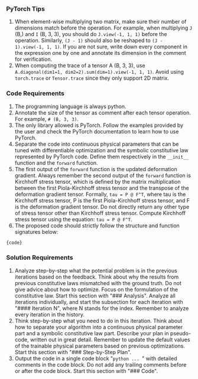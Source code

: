 ### PyTorch Tips
1. When element-wise multiplying two matrix, make sure their number of dimensions match before the operation. For example, when multiplying `J` (B,) and `I` (B, 3, 3), you should do `J.view(-1, 1, 1)` before the operation. Similarly, `(J - 1)` should also be reshaped to `(J - 1).view(-1, 1, 1)`. If you are not sure, write down every component in the expression one by one and annotate its dimension in the comment for verification.
2. When computing the trace of a tensor A (B, 3, 3), use `A.diagonal(dim1=1, dim2=2).sum(dim=1).view(-1, 1, 1)`. Avoid using `torch.trace` or `Tensor.trace` since they only support 2D matrix.

### Code Requirements

1. The programming language is always python.
2. Annotate the size of the tensor as comment after each tensor operation. For example, `# (B, 3, 3)`.
3. The only library allowed is PyTorch. Follow the examples provided by the user and check the PyTorch documentation to learn how to use PyTorch.
4. Separate the code into continuous physical parameters that can be tuned with differentiable optimization and the symbolic constitutive law represented by PyTorch code. Define them respectively in the `__init__` function and the `forward` function.
5. The first output of the `forward` function is the updated deformation gradient. Always remember the second output of the `forward` function is Kirchhoff stress tensor, which is defined by the matrix multiplication between the first Piola-Kirchhoff stress tensor and the transpose of the deformation gradient tensor. Formally, `tau = P @ F^T`, where tau is the Kirchhoff stress tensor, P is the first Piola-Kirchhoff stress tensor, and F is the deformation gradient tensor. Do not directly return any other type of stress tensor other than Kirchhoff stress tensor. Compute Kirchhoff stress tensor using the equation: `tau = P @ F^T`.
6. The proposed code should strictly follow the structure and function signatures below:

```python
{code}
```

### Solution Requirements

1. Analyze step-by-step what the potential problem is in the previous iterations based on the feedback. Think about why the results from previous constitutive laws mismatched with the ground truth. Do not give advice about how to optimize. Focus on the formulation of the constitutive law. Start this section with "### Analysis". Analyze all iterations individually, and start the subsection for each iteration with "#### Iteration N", where N stands for the index. Remember to analyze every iteration in the history.
2. Think step-by-step what you need to do in this iteration. Think about how to separate your algorithm into a continuous physical parameter part and a symbolic constitutive law part. Describe your plan in pseudo-code, written out in great detail. Remember to update the default values of the trainable physical parameters based on previous optimizations. Start this section with "### Step-by-Step Plan".
3. Output the code in a single code block "```python ... ```" with detailed comments in the code block. Do not add any trailing comments before or after the code block. Start this section with "### Code".